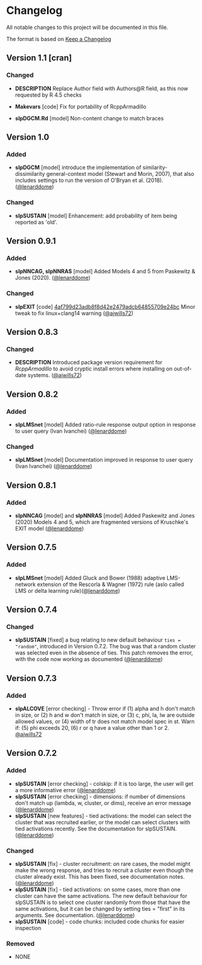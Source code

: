# Changelog

All notable changes to this project will be documented in this file.

The format is based on [Keep a Changelog](https://keepachangelog.com/en/1.0.0/)

## Version 1.1 [cran]

### Changed

- **DESCRIPTION** Replace Author field with Authors@R field, as this now requested by R 4.5 checks

- **Makevars** [code] Fix for portability of RcppArmadillo

- **slpDGCM.Rd** [model] Non-content change to match braces

## Version 1.0 

### Added

- **slpDGCM** [model] introduce the implementation of similarity-dissimilarity general-context model (Stewart and Morin, 2007), that also includes settings to run the version of O'Bryan et al. (2018). ([@lenarddome](https://github.com/lenarddome))

### Changed

- **slpSUSTAIN** [model] Enhancement: add probability of item being reported as 'old'.

## Version 0.9.1

### Added

- **slpNNCAG, slpNNRAS** [model] Added Models 4 and 5 from Paskewitz & Jones (2020). ([@lenarddome](https://github.com/lenarddome))

### Changed

- **slpEXIT** [code] [4af799d23adb8f8d42e2479adcb64855709e24bc](https://github.com/ajwills72/catlearn/commit/4af799d23adb8f8d42e2479adcb64855709e24bc) Minor tweak to fix linux+clang14 warning ([@ajwills72](https://www.andywills.info))

## Version 0.8.3

### Changed

- **DESCRIPTION** Introduced package version requirement for _RcppArmadillo_ to avoid cryptic install errors where installing on out-of-date systems. ([@ajwills72](https://www.andywills.info))

## Version 0.8.2

### Added

- **slpLMSnet** [model] Added ratio-rule response output option in response to user query (Ivan Ivanchei) ([@lenarddome](https://github.com/lenarddome))

### Changed

- **slpLMSnet** [model] Documentation improved in response to user query (Ivan Ivanchei) ([@lenarddome](https://github.com/lenarddome))

## Version 0.8.1

### Added

- **slpNNCAG** [model] and **slpNNRAS** [model] Added Paskewitz and Jones (2020) Models 4 and 5, which are fragmented versions of Kruschke's EXIT model ([@lenarddome](https://github.com/lenarddome))

## Version 0.7.5

### Added

- **slpLMSnet** [model] Added Gluck and Bower (1988) adaptive LMS-network
    extension of the Rescorla & Wagner (1972) rule (aslo called LMS or delta
    learning rule)([@lenarddome](https://github.com/lenarddome))

## Version 0.7.4

### Changed

- **slpSUSTAIN** [fixed] a bug relating to new default behaviour `ties = "random"`, introduced in Version 0.7.2. The bug was that a random cluster was selected even in the absence of ties. This patch removes the error, with the code now working as documented ([@lenarddome](https://github.com/lenarddome))

## Version 0.7.3

### Added

- **slpALCOVE** [error checking] - Throw error if (1) alpha and h don't match
  in size, or (2) h and w don't match in size, or (3) c, phi, la, lw are
  outside allowed values, or (4) width of tr does not match model spec in
  st. Warn if: (5) phi exceeds 20, (6) r or q have a value other than 1
  or 2. [@ajwills72](https://www.andywills.info)

## Version 0.7.2

### Added

- **slpSUSTAIN** [error checking] - colskip: if it is too large, the user will get a
    more informative error ([@lenarddome](https://github.com/lenarddome))
- **slpSUSTAIN** [error checking] - dimensions: if number of dimensions don't match
    up (lambda, w, cluster, or dims), receive an error message ([@lenarddome](https://github.com/lenarddome))
-  **slpSUSTAIN** [new features]  - tied activations: the model can select the
    cluster that was recruited earlier,
    or the model can select clusters with tied activations recently. See
    the documentation for slpSUSTAIN. ([@lenarddome](https://github.com/lenarddome))

### Changed

- **slpSUSTAIN** [fix] - cluster recruitment: on rare cases, the model might make the
  wrong response, and tries to recruit a cluster even though the cluster already exist.
  This has been fixed, see documentation notes. ([@lenarddome](https://github.com/lenarddome))
- **slpSUSTAIN** [fix]  - tied activations: on some cases, more than one cluster can
  have the same activations. The new default behaviour for slpSUSTAIN is to
  select one cluster randomly from those that have the same activations, but
  it can be changed by setting ties = "first" in its arguments. See documentation.
  ([@lenarddome](https://github.com/lenarddome))
- **slpSUSTAIN** [code] - code chunks: included code chunks for easier inspection

### Removed

- NONE

